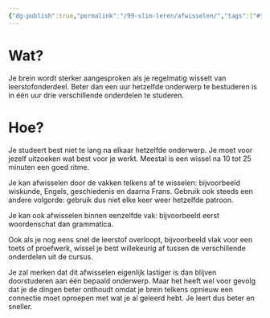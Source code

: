 ```yaml
---
{"dg-publish":true,"permalink":"/99-slim-leren/afwisselen/","tags":["#topic"],"created":"2025-01-30T11:22:16.947+01:00","updated":"2025-02-25T07:59:17.724+01:00"}
---
```


# Wat?

Je brein wordt sterker aangesproken als je regelmatig wisselt van leerstofonderdeel. Beter dan een uur hetzelfde onderwerp te bestuderen is in één uur drie verschillende onderdelen te studeren. 
# Hoe?

Je studeert best niet te lang na elkaar hetzelfde onderwerp. Je moet voor jezelf uitzoeken wat best voor je werkt. Meestal is een wissel na 10 tot 25 minuten een goed ritme. 

Je kan afwisselen door de vakken telkens af te wisselen: bijvoorbeeld wiskunde, Engels, geschiedenis en daarna Frans. Gebruik ook steeds een andere volgorde: gebruik dus niet elke keer weer hetzelfde patroon.

Je kan ook afwisselen binnen eenzelfde vak:  bijvoorbeeld eerst woordenschat dan grammatica.

Ook als je nog eens snel de leerstof overloopt, bijvoorbeeld vlak voor een toets of proefwerk, wissel je best willekeurig af tussen de verschillende onderdelen uit de cursus.

Je zal merken dat dit afwisselen eigenlijk lastiger is dan blijven doorstuderen aan één bepaald onderwerp. Maar het heeft wel voor gevolg dat je de dingen beter onthoudt omdat je brein telkens opnieuw een connectie moet oproepen met wat je al geleerd hebt. Je leert dus beter en sneller.
